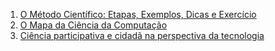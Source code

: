1. [O Método Científico: Etapas, Exemplos, Dicas e Exercício](https://www.youtube.com/watch?v=yi0hwFDQTSQ)
1. [O Mapa da Ciência da Computação](https://www.youtube.com/watch?v=SzJ46YA_RaA)
1. [Ciência participativa e cidadã na perspectiva da tecnologia](https://youtu.be/woBTAbTDKy4)
